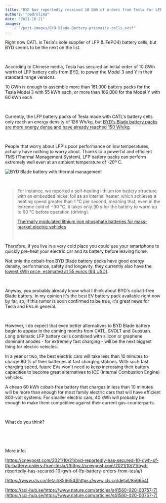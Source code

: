 ```yaml
---
title: "BYD has reportedly received 10 GWh of orders from Tesla for LFP batteries"
authors: "pedrolima"
date: "2021-10-21"
images: 
    - "/post-images/BYD-Blade-Battery-prismatic-cells.avif"
---
```


Right now CATL is Tesla's sole supplier of LFP (LiFePO4) battery cells, but BYD seems to be the next on the list.

 

According to Chinese media, Tesla has secured an initial order of 10 GWh worth of LFP battery cells from BYD, to power the Model 3 and Y in their standard range versions.

10 GWh is enough to assemble more than 181.000 battery packs for the Tesla Model 3 with 55 kWh each, or more than 166.000 for the Model Y with 60 kWh each.

 

Currently, the LFP battery packs of Tesla made with CATL's battery cells only reach an energy density of 126 Wh/kg, but [BYD's Blade battery packs are more energy dense and have already reached 150 Wh/kg](/2021/08/17/byd-yuan-plus-is-almost-ready-for-launch/).

 

People that worry about LFP's poor performance on low temperatures, actually have nothing to worry about. Thanks to a powerful and efficient TMS (Thermal Management System), LFP battery packs can perform extremely well even at an ambient temperature of -20º C.

![BYD Blade battery with thermal management](post-images/BYD-Blade-battery-with-thermal-management.avif)

 

> For instance, we reported a self-heating lithium ion battery structure with an embedded nickel foil as an internal heater, which achieves a heating speed greater than 1 °C per second, meaning that, even in the extreme cold of −30 °C, it takes only 90 s for the battery to warm up to 60 °C before operation (driving).
> 
> [Thermally modulated lithium iron phosphate batteries for mass-market electric vehicles](https://sci-hub.se/https://www.nature.com/articles/s41560-020-00757-7)
> 
>  

Therefore, if you live in a very cold place you could use your smartphone to quickly pre-heat your electric car and its battery before leaving home.

Not only the cobalt-free BYD Blade battery packs have good energy density, performance, safety and longevity, they currently also have the [lowest kWh price, estimated at 55 euros (64 USD)](/2021/08/10/this-is-why-byd-blade-battery-is-ahead-of-competition/).

 

Anyway, you probably already know what I think about BYD's cobalt-free Blade battery. In my opinion it's the best EV battery pack available right now by far, so, if this rumor is soon confirmed to be true, it's great news for Tesla and EVs in general.

 

However, I do expect that even better alternatives to BYD Blade battery begin to appear in the coming months from CATL, SVOLT and Guoxuan. Long prismatic LFP battery cells combined with silicon or graphene dominant anodes - for extremely fast charging - will be the next biggest thing for electric vehicles.

In a year or two, the best electric cars will take less than 10 minutes to charge 80 % of their batteries at fast charging stations. With such fast charging speed, future EVs won't need to keep increasing their battery capacities to become great alternatives to ICE (Internal Combustion Engine) vehicles.

A cheap 60 kWh cobalt-free battery that charges in less than 10 minutes will be more than enough for most family electric cars that will have efficient 800-volt systems. For smaller electric cars, 40 kWh will probably be enough to make them competitive against their current gas-counterparts.

 

What do you think?

 

 

More info:

[https://cnevpost.com/2021/10/21/byd-reportedly-has-secured-10-gwh-of-lfp-battery-orders-from-tesla/](https://cnevpost.com/2021/10/21/byd-reportedly-has-secured-10-gwh-of-lfp-battery-orders-from-tesla/)

[https://www.cls.cn/detail/856654](https://www.cls.cn/detail/856654)

[https://sci-hub.se/https://www.nature.com/articles/s41560-020-00757-7](https://sci-hub.se/https://www.nature.com/articles/s41560-020-00757-7)
